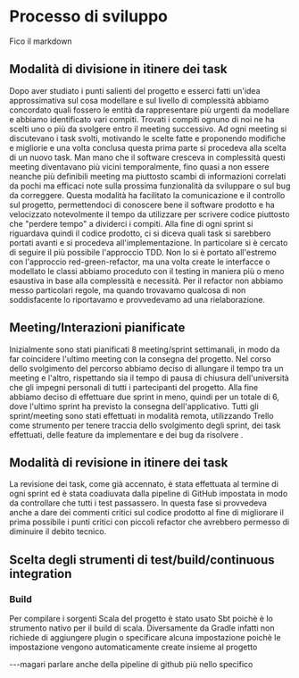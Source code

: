 # Processo di sviluppo
Fico il markdown

## Modalità di divisione in itinere dei task

Dopo aver studiato i punti salienti del progetto e esserci fatti un'idea approssimativa sul cosa modellare e sul livello di complessità abbiamo concordato quali fossero le entità da rappresentare più urgenti da modellare e abbiamo identificato vari compiti.
Trovati i compiti ognuno di noi ne ha scelti uno o più da svolgere entro il meeting successivo.
Ad ogni meeting si discutevano i task svolti, motivando le scelte fatte e proponendo modifiche e migliorie e una volta conclusa questa prima parte si procedeva alla scelta di un nuovo task.
Man mano che il software cresceva in complessità questi meeting diventavano più vicini temporalmente, fino quasi a non essere neanche più definibili meeting ma piuttosto scambi di informazioni correlati da pochi ma efficaci note sulla prossima funzionalità da sviluppare o sul bug da correggere.
Questa modalità ha facilitato la comunicazione e il controllo sul progetto, permettendoci di conoscere bene il software prodotto e ha velocizzato notevolmente il tempo da utilizzare per scrivere codice piuttosto che "perdere tempo" a dividerci i compiti.
Alla fine di ogni sprint si riguardava quindi il codice prodotto, ci si diceva quali task si sarebbero portati avanti e si  procedeva all'implementazione.
In particolare si è cercato di seguire il più possibile l'approccio TDD.
Non lo si è portato all'estremo con l'approccio red-green-refactor, ma una volta create le interfacce o modellato le classi abbiamo proceduto con il testing in maniera più o meno esaustiva in base alla complessità e necessità.
Per il refactor non abbiamo messo particolari regole, ma quando trovavamo qualcosa di non soddisfacente lo riportavamo e provvedevamo ad una rielaborazione.

## Meeting/Interazioni pianificate

Inizialmente sono stati pianificati 8 meeting/sprint settimanali, in modo da far coincidere l'ultimo meeting con la consegna 
del progetto.
Nel corso dello svolgimento del percorso abbiamo deciso di allungare il tempo tra un meeting e l'altro, rispettando sia il tempo di pausa di chiusura dell'università che gli impegni personali di tutti i partecipanti del progetto. Alla fine abbiamo deciso di effettuare due sprint in meno, quindi per un totale di 6, dove l'ultimo sprint ha previsto la consegna dell'applicativo.
Tutti gli sprint/meeting sono stati effettuati in modalità remota, utilizzando Trello come strumento per tenere traccia dello svolgimento degli sprint, dei task effettuati, delle feature da implementare e dei bug da risolvere .


## Modalità di revisione in itinere dei task

La revisione dei task, come già accennato,  è stata effettuata al termine di ogni sprint ed è stata coadiuvata dalla pipeline di GitHub impostata in modo da controllare che tutti i test passassero.
In questa fase si provvedeva anche a dare dei commenti critici sul codice prodotto al fine di migliorare il prima possibile i punti critici con piccoli refactor che avrebbero permesso di diminuire il debito tecnico.

## Scelta degli strumenti di test/build/continuous integration
### Build
Per compilare i sorgenti Scala del progetto è stato usato Sbt poichè è lo strumento nativo per il build di scala.
Diversamente da Gradle infatti non richiede di aggiungere plugin o specificare alcuna impostazione poichè le impostazione vengono automaticamente create insieme al progetto


---magari parlare anche della pipeline di github più nello specifico
